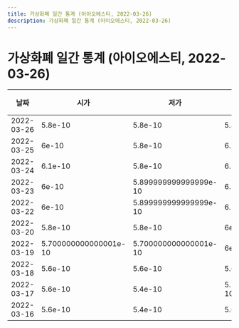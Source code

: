 ```yaml
---
title: 가상화폐 일간 통계 (아이오에스티, 2022-03-26)
description: 가상화폐 일간 통계 (아이오에스티, 2022-03-26)
---
```


가상화폐 일간 통계 (아이오에스티, 2022-03-26)
===

|날짜|시가|저가|고가|종가|비고|
|--|--|--|--|--|--|
|2022-03-26|5.8e-10|5.8e-10|5.8e-10|5.8e-10|    |
|2022-03-25|6e-10|5.8e-10|6.2e-10|5.8e-10|    |
|2022-03-24|6.1e-10|5.8e-10|6.1e-10|6e-10|    |
|2022-03-23|6e-10|5.899999999999999e-10|6.1e-10|6.1e-10|    |
|2022-03-22|6e-10|5.899999999999999e-10|6.1e-10|6e-10|    |
|2022-03-20|5.8e-10|5.8e-10|6e-10|5.8e-10|    |
|2022-03-19|5.700000000000001e-10|5.700000000000001e-10|6e-10|5.899999999999999e-10|    |
|2022-03-18|5.6e-10|5.6e-10|5.6e-10|5.6e-10|    |
|2022-03-17|5.6e-10|5.4e-10|5.700000000000001e-10|5.700000000000001e-10|    |
|2022-03-16|5.6e-10|5.4e-10|5.6e-10|5.4e-10|    |
